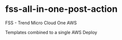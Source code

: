 # fss-all-in-one-post-action
FSS - Trend Micro Cloud One AWS

Templates combined to a single AWS Deploy
